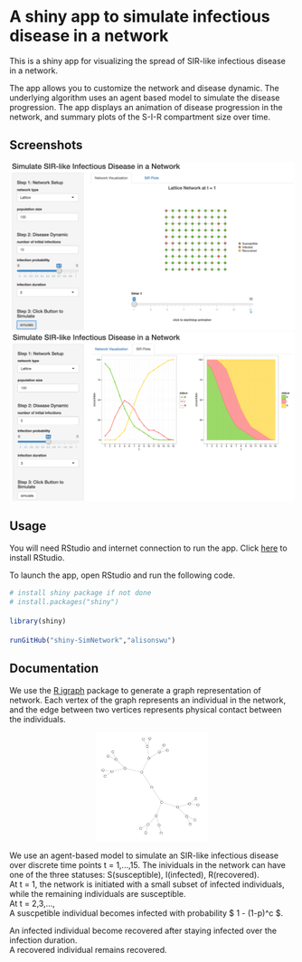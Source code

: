 # A shiny app to simulate infectious disease in a network 

This is a shiny app for visualizing the spread of SIR-like infectious disease in a network. 

The app allows you to customize the network and disease dynamic. The underlying algorithm uses an agent based model to simulate the disease progression. The app displays an animation of disease progression in the network, and summary plots of the S-I-R compartment size over time. 

## Screenshots


<p align="center">
  <img src="screenshot1.png" width="700"/>
  <img src="screenshot2.png" width="700"/>
</p>

## Usage

You will need RStudio and internet connection to run the app. Click [here](https://www.rstudio.com/home/) to install RStudio.

To launch the app, open RStudio and run the following code. 

```R
# install shiny package if not done
# install.packages("shiny")

library(shiny)

runGitHub("shiny-SimNetwork","alisonswu")
```

## Documentation
We use the [R igraph](http://igraph.org/r/) package to generate a graph representation of network. Each vertex of the graph represents an individual in the network, and the edge between two vertices represents physical contact between the individuals. 

<p align="center">
  <img src="graph.png" width="200", "An example of tree network"/>
</p>

We use an agent-based model to simulate an SIR-like infectious disease over discrete time points t = 1,...,15. The inividuals in the network can have one of the three statuses: S(susceptible), I(infected), R(recovered). <br />
At t = 1, the network is initiated with a small subset of infected individuals, while the remaining individuals are susceptible. <br />
At t = 2,3,..., <br />
A suscpetible individual becomes infected with probability $ 1 - (1-p)^c $.<br />


An infected individual become recovered after staying infected over the infection duration.<br />
A recovered individual remains recovered.  










